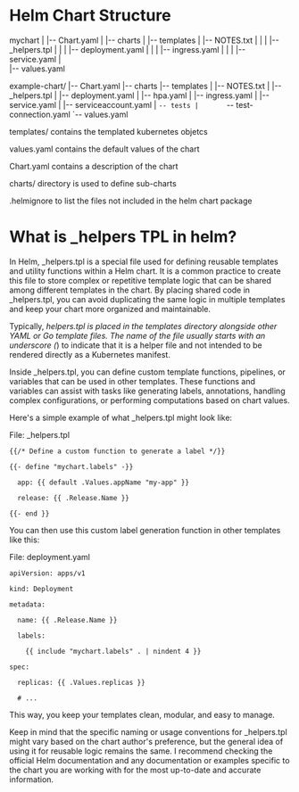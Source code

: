 # Helm Chart Structure

  mychart
  |
  |-- Chart.yaml
  |
  |-- charts
  |
  |-- templates
  |   |-- NOTES.txt
  |   |
  |   |-- _helpers.tpl
  |   |
  |   |-- deployment.yaml
  |   |
  |   |-- ingress.yaml
  |   |
  |   |-- service.yaml
  |   
  |-- values.yaml

  example-chart/
  |-- Chart.yaml
  |-- charts
  |-- templates
  |   |-- NOTES.txt
  |   |-- _helpers.tpl
  |   |-- deployment.yaml
  |   |-- hpa.yaml
  |   |-- ingress.yaml
  |   |-- service.yaml
  |   |-- serviceaccount.yaml
  |   `-- tests
  |       `-- test-connection.yaml
  `-- values.yaml


  templates/ contains the templated kubernetes objetcs

  values.yaml contains the default values of the chart

  Chart.yaml contains a description of the chart

  charts/ directory is used to define sub-charts

  .helmignore to list the files not included in the helm chart package


# What is _helpers TPL in helm?

  In Helm, _helpers.tpl is a special file used for defining reusable templates and utility functions within a Helm chart. 
  It is a common practice to create this file to store complex or repetitive template logic that can be shared among 
  different templates in the chart. By placing shared code in _helpers.tpl, you can avoid duplicating the same logic 
  in multiple templates and keep your chart more organized and maintainable.

  Typically, _helpers.tpl is placed in the templates directory alongside other YAML or Go template files. The name of 
  the file usually starts with an underscore (_) to indicate that it is a helper file and not intended to be rendered 
  directly as a Kubernetes manifest.

  Inside _helpers.tpl, you can define custom template functions, pipelines, or variables that can be used in other templates. 
  These functions and variables can assist with tasks like generating labels, annotations, handling complex configurations, 
  or performing computations based on chart values.

  Here's a simple example of what _helpers.tpl might look like:



  File: _helpers.tpl

    {{/* Define a custom function to generate a label */}}

    {{- define "mychart.labels" -}}

      app: {{ default .Values.appName "my-app" }}

      release: {{ .Release.Name }}

    {{- end }}


  You can then use this custom label generation function in other templates like this:


  File: deployment.yaml

    apiVersion: apps/v1

    kind: Deployment

    metadata:

      name: {{ .Release.Name }}

      labels:

        {{ include "mychart.labels" . | nindent 4 }}

    spec:

      replicas: {{ .Values.replicas }}

      # ...


  This way, you keep your templates clean, modular, and easy to manage.

  Keep in mind that the specific naming or usage conventions for _helpers.tpl might vary based on the chart author's 
  preference, but the general idea of using it for reusable logic remains the same. I recommend checking the official 
  Helm documentation and any documentation or examples specific to the chart you are working with for the most up-to-date 
  and accurate information.

